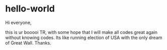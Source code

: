 # hello-world

Hi everyone,

this is ur booooi TR, with some hope that I will make all codes great again without knowing codes. 
Its like running election of USA with the only dream of Great Wall.
Thanks.
